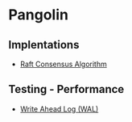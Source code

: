 # Pangolin

## Implentations

* [Raft Consensus Algorithm]()

## Testing - Performance

* [Write Ahead Log (WAL)](https://github.com/barend-erasmus/pangolin/tree/master/src/testing/performance/write-ahead-log)